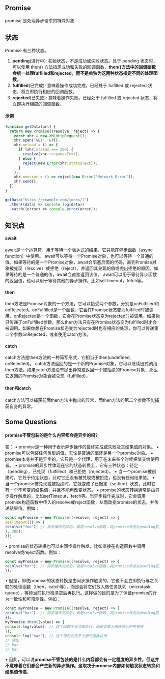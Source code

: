 ## Promise
promise 是处理异步请求的特殊对象

## 状态
Promise 有三种状态。
1. **pending**(进行中): 初始状态，不是成功或失败状态。处于 pending 状态时，可以使用 then() 方法指定成功和失败的回调函数，**then()方法中的回调函数会统一处理fulfilled和rejected，而不是单独为这两种状态指定不同的处理函数**。
2. **fulfilled**(已完成): 意味着操作成功完成。已经处于 fulfilled 或 rejected 状态，将立即执行相应的回调函数。
3. **rejected**(已失败): 意味着操作失败。已经处于 fulfilled 或 rejected 状态，将立即执行相应的回调函数。

#### 示例

```js
function getData(url) {  
  return new Promise((resolve, reject) => {  
    const xhr = new XMLHttpRequest();  
    xhr.open("GET", url);  
    xhr.onload = () => {  
      if (xhr.status === 200) {  
        resolve(xhr.responseText);  
      } else {  
        reject(new Error(xhr.statusText));  
      }  
    };  
    xhr.onerror = () => reject(new Error("Network Error"));  
    xhr.send();  
  });  
}  
  
getData("https://example.com/todos/1")  
  .then((data) => console.log(data))  
  .catch((error) => console.error(error));
```

## 知识点
#### await
await是一个运算符，用于等待一个表达式的结果，它只能在异步函数（async function）中使用。
await可以等待一个Promise对象，也可以等待一个普通的值。如果等待的是一个Promise对象，await会阻塞后面的代码，直到Promise对象被兑现（resolve）或拒绝（reject），并返回其兑现的值或抛出拒绝的原因。如果等待的是一个普通的值，await会直接返回该值。
await可以用于等待异步函数的返回值，也可以用于等待其他的异步操作，比如setTimeout，fetch等。
#### then
then方法是Promise对象的一个方法，它可以接受两个参数，分别是onFulfilled和onRejected。onFulfilled是一个函数，它会在Promise状态变为fulfilled时被调用，onRejected是一个函数，它会在Promise状态变为rejected时被调用。如果你只传递了onFulfilled参数，那么then方法只有在Promise状态变为fulfilled时才会被调用。如果你想在Promise状态变为rejected时也有相应的处理，你可以传递第二个参数onRejected，或者使用catch方法。
#### catch
catch方法是then方法的一种简写形式，它相当于then(undefined, onRejected)。  catch方法返回的是一个新的Promise对象，它可以继续链式调用then方法。如果catch方法没有抛出异常或返回一个被拒绝的Promise对象，那么它返回的Promise对象会被兑现（fulfilled）。
#### then和catch
catch方法可以捕获前面then方法中抛出的异常，而then方法的第二个参数不能捕获自身的异常。

## Some Questions 
#### promise不管包装的是什么内容都会是异步的吗?

答：
•  promise是一种用于表示异步操作的最终完成或失败及其结果值的对象。
•  promise可以包装任何类型的值，无论是普通的值还是另一个promise对象。
•  promise本身并不是异步的，它只是一个代理，用于在未来某个时候把值交给使用者。
•  promise的异步性体现在它的状态转换上，它有三种状态：待定（pending），已兑现（fulfilled）和已拒绝（rejected）。
•  当一个promise被创建时，它处于待定状态，此时它还没有被兑现或被拒绝，也没有任何结果值。
•  当一个promise被兑现或被拒绝时，它就变成了已敲定（settled）状态，此时它有一个不可变的结果值，并且不能再改变状态。
•  promise的状态转换通常是由异步操作触发的，比如setTimeout，fetch等。当异步操作完成时，它会调用promise构造函数中传入的resolve或reject函数，从而改变promise的状态，并传递结果值。例如：

```js
const myPromise = new Promise((resolve, reject) => {
setTimeout(() => {
resolve("foo"); // 异步操作完成后，调用resolve函数，将promise状态从pending变为fulfilled，并传递结果值'foo'
}, 300);
});
```

•  promise的状态转换也可以由同步操作触发，比如直接在构造函数中调用resolve或reject函数。例如：

```js
const myPromise = new Promise((resolve, reject) => {
resolve("bar"); // 同步操作完成后，调用resolve函数，将promise状态从pending变为fulfilled，并传递结果值'bar'
});
```

•  但是，即使promise的状态转换是由同步操作触发的，它也不会立即执行与之关联的处理函数（then，catch等），而是会将它们放入微任务队列（microtask queue），等待当前执行栈清空后再执行。这样做的目的是为了保证promise的行为一致性和可预测性。例如：

```js
const myPromise = new Promise((resolve, reject) => {
resolve("bar"); // 同步操作完成后，调用resolve函数，将promise状态从pending变为fulfilled，并传递结果值'bar'
});
myPromise.then((value) => {
console.log(value); // 这个函数不会立即执行，而是会放入微任务队列中等待
});
console.log("baz"); // 这个语句会先于上面的函数执行
// 输出：
// baz
// bar
```

•  因此，可以说**promise不管包装的是什么内容都会有一定程度的异步性，但这并不意味着它们都会产生新的异步操作。这取决于promise内部如何触发状态转换和结果值传递**。